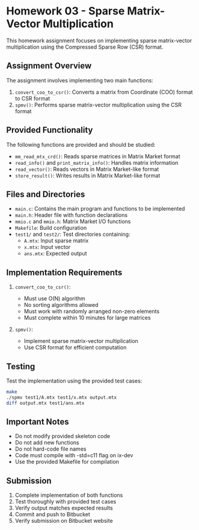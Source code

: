 # Homework 03 - Sparse Matrix-Vector Multiplication

This homework assignment focuses on implementing sparse matrix-vector multiplication using the Compressed Sparse Row (CSR) format.

## Assignment Overview

The assignment involves implementing two main functions:
1. `convert_coo_to_csr()`: Converts a matrix from Coordinate (COO) format to CSR format
2. `spmv()`: Performs sparse matrix-vector multiplication using the CSR format

## Provided Functionality

The following functions are provided and should be studied:
- `mm_read_mtx_crd()`: Reads sparse matrices in Matrix Market format
- `read_info()` and `print_matrix_info()`: Handles matrix information
- `read_vector()`: Reads vectors in Matrix Market-like format
- `store_result()`: Writes results in Matrix Market-like format

## Files and Directories

- `main.c`: Contains the main program and functions to be implemented
- `main.h`: Header file with function declarations
- `mmio.c` and `mmio.h`: Matrix Market I/O functions
- `Makefile`: Build configuration
- `test1/` and `test2/`: Test directories containing:
  - `A.mtx`: Input sparse matrix
  - `x.mtx`: Input vector
  - `ans.mtx`: Expected output

## Implementation Requirements

1. `convert_coo_to_csr()`:
   - Must use O(N) algorithm
   - No sorting algorithms allowed
   - Must work with randomly arranged non-zero elements
   - Must complete within 10 minutes for large matrices

2. `spmv()`:
   - Implement sparse matrix-vector multiplication
   - Use CSR format for efficient computation

## Testing

Test the implementation using the provided test cases:
```bash
make
./spmv test1/A.mtx test1/x.mtx output.mtx
diff output.mtx test1/ans.mtx
```

## Important Notes

- Do not modify provided skeleton code
- Do not add new functions
- Do not hard-code file names
- Code must compile with -std=c11 flag on ix-dev
- Use the provided Makefile for compilation

## Submission

1. Complete implementation of both functions
2. Test thoroughly with provided test cases
3. Verify output matches expected results
4. Commit and push to Bitbucket
5. Verify submission on Bitbucket website 